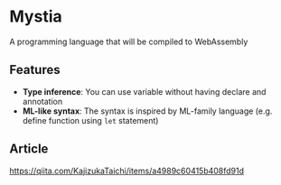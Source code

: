 # Mystia
A programming language that will be compiled to WebAssembly

## Features
- **Type inference**: You can use variable without having declare and annotation
- **ML-like syntax**: The syntax is inspired by ML-family language (e.g. define function using `let` statement)

## Article
https://qiita.com/KajizukaTaichi/items/a4989c60415b408fd91d

